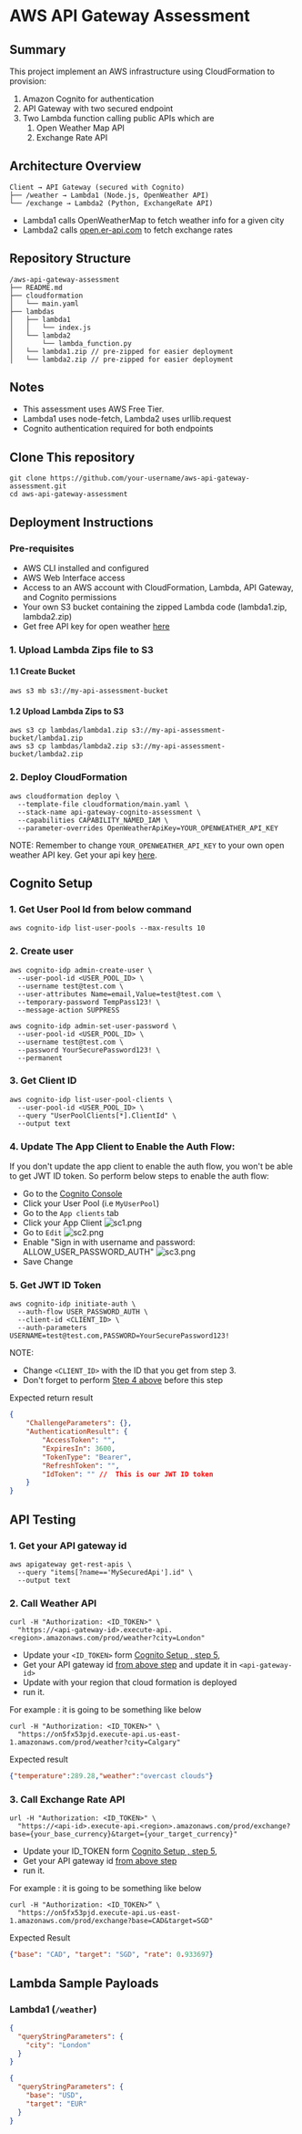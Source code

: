# AWS API Gateway Assessment

## Summary

This project implement an AWS infrastructure using CloudFormation to provision:

<ol>
    <li>Amazon Cognito for authentication</li>
    <li>API Gateway with two secured endpoint</li>
    <li>
        Two Lambda function calling public APIs which are
            <ol>
                <li>Open Weather Map API</li>
                <li>Exchange Rate API</li>
            </ol>
    </li>
</ol>

## Architecture Overview

```
Client → API Gateway (secured with Cognito)
├── /weather → Lambda1 (Node.js, OpenWeather API)
└── /exchange → Lambda2 (Python, ExchangeRate API)
```
- Lambda1 calls OpenWeatherMap to fetch weather info for a given city
- Lambda2 calls [open.er-api.com](https://open.er-api.com/v6/latest/USD) to fetch exchange rates

## Repository Structure
```
/aws-api-gateway-assessment
├── README.md
├── cloudformation
│   └── main.yaml
├── lambdas
│   ├── lambda1
│   │   └── index.js
│   └── lambda2
│       └── lambda_function.py
│   └── lambda1.zip // pre-zipped for easier deployment
│   └── lambda2.zip // pre-zipped for easier deployment
```

## Notes
- This assessment uses AWS Free Tier.
- Lambda1 uses node-fetch, Lambda2 uses urllib.request
- Cognito authentication required for both endpoints

## Clone This repository

```
git clone https://github.com/your-username/aws-api-gateway-assessment.git
cd aws-api-gateway-assessment
```

## Deployment Instructions
### Pre-requisites

- AWS CLI installed and configured
- AWS Web Interface access
- Access to an AWS account with CloudFormation, Lambda, API Gateway, and Cognito permissions
- Your own S3 bucket containing the zipped Lambda code (lambda1.zip, lambda2.zip)
- Get free API key for open weather [here](https://openweathermap.org/api)

### 1. Upload Lambda Zips file to S3

#### 1.1 Create Bucket
```
aws s3 mb s3://my-api-assessment-bucket  
```

#### 1.2 Upload Lambda Zips to S3
```
aws s3 cp lambdas/lambda1.zip s3://my-api-assessment-bucket/lambda1.zip
aws s3 cp lambdas/lambda2.zip s3://my-api-assessment-bucket/lambda2.zip
```

### 2. Deploy CloudFormation

```
aws cloudformation deploy \
  --template-file cloudformation/main.yaml \
  --stack-name api-gateway-cognito-assessment \
  --capabilities CAPABILITY_NAMED_IAM \
  --parameter-overrides OpenWeatherApiKey=YOUR_OPENWEATHER_API_KEY
```

NOTE: Remember to change `YOUR_OPENWEATHER_API_KEY` to your own open weather API key. Get your api key [here](https://openweathermap.org/api).

## Cognito Setup
### 1. Get User Pool Id from below command
```
aws cognito-idp list-user-pools --max-results 10
```

### 2. Create user
```
aws cognito-idp admin-create-user \
  --user-pool-id <USER_POOL_ID> \
  --username test@test.com \
  --user-attributes Name=email,Value=test@test.com \
  --temporary-password TempPass123! \
  --message-action SUPPRESS
  
aws cognito-idp admin-set-user-password \
  --user-pool-id <USER_POOL_ID> \
  --username test@test.com \
  --password YourSecurePassword123! \
  --permanent
```

### 3. Get Client ID

```
aws cognito-idp list-user-pool-clients \
  --user-pool-id <USER_POOL_ID> \
  --query "UserPoolClients[*].ClientId" \
  --output text
```


### 4. Update The App Client to Enable the Auth Flow:

If you don't update the app client to enable the auth flow, you won't be able to get JWT ID token. 
So perform below steps to enable the auth flow:

- Go to the [Cognito Console](https://console.aws.amazon.com/cognito/)
- Click your User Pool (i.e `MyUserPool`)
- Go to the `App clients` tab 
- Click your App Client
![sc1.png](Assets%2Fsc1.png)
- Go to `Edit`
![sc2.png](Assets%2Fsc2.png)
- Enable "Sign in with username and password: ALLOW_USER_PASSWORD_AUTH"
![sc3.png](Assets%2Fsc3.png)
- Save Change

### 5. Get JWT ID Token

```
aws cognito-idp initiate-auth \
  --auth-flow USER_PASSWORD_AUTH \
  --client-id <CLIENT_ID> \
  --auth-parameters USERNAME=test@test.com,PASSWORD=YourSecurePassword123!
```

NOTE: 
- Change `<CLIENT_ID>` with the ID that you get from step 3.
- Don't forget to perform [Step 4 above](#4-update-the-app-client-to-enable-the-auth-flow) before this step

Expected return result 

```json
{
    "ChallengeParameters": {},
    "AuthenticationResult": {
        "AccessToken": "",
        "ExpiresIn": 3600,
        "TokenType": "Bearer",
        "RefreshToken": "",
        "IdToken": "" //  This is our JWT ID token 
    }
}
```

## API Testing


### 1. Get your API gateway id

```
aws apigateway get-rest-apis \
  --query "items[?name=='MySecuredApi'].id" \
  --output text
```

### 2. Call Weather API 

```
curl -H "Authorization: <ID_TOKEN>" \
  "https://<api-gateway-id>.execute-api.<region>.amazonaws.com/prod/weather?city=London"
```

- Update your `<ID_TOKEN>` form [Cognito Setup , step 5](#5-get-jwt-id-token),
- Get your API gateway id [from above step](#1-get-your-api-gateway-id) and update it in `<api-gateway-id>`
- Update <region> with your region that cloud formation is deployed
- run it.

For example : it is going to be something like below

```
curl -H "Authorization: <ID_TOKEN>" \
  "https://on5fx53pjd.execute-api.us-east-1.amazonaws.com/prod/weather?city=Calgary"
```
Expected result 

```json
{"temperature":289.28,"weather":"overcast clouds"}
```

### 3. Call Exchange Rate API

```
url -H "Authorization: <ID_TOKEN>" \
  "https://<api-id>.execute-api.<region>.amazonaws.com/prod/exchange?base={your_base_currency}&target={your_target_currency}"
```

- Update your ID_TOKEN form [Cognito Setup , step 5](#5-get-jwt-id-token),
- Get your API gateway id [from above step](#1-get-your-api-gateway-id)
- run it.

For example : it is going to be something like below

```
curl -H "Authorization: <ID_TOKEN>” \
  "https://on5fx53pjd.execute-api.us-east-1.amazonaws.com/prod/exchange?base=CAD&target=SGD"
```

Expected Result

```json
{"base": "CAD", "target": "SGD", "rate": 0.933697}
```

## Lambda Sample Payloads
### Lambda1 (`/weather`)

```json
{
  "queryStringParameters": {
    "city": "London"
  }
}
```
```json
{
  "queryStringParameters": {
    "base": "USD",
    "target": "EUR"
  }
}
```